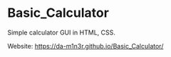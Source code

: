 # Basic_Calculator

Simple calculator GUI in HTML, CSS.

Website: 
https://da-m1n3r.github.io/Basic_Calculator/
